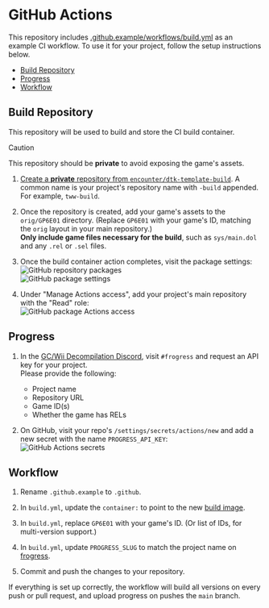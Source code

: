 # GitHub Actions

This repository includes [.github.example/workflows/build.yml](/.github.example/workflows/build.yml) as an example CI workflow. To use it for your project, follow the setup instructions below.

- [Build Repository](#build-repository)
- [Progress](#progress)
- [Workflow](#workflow)

## Build Repository

This repository will be used to build and store the CI build container.

> [!CAUTION]
> This repository should be **private** to avoid exposing the game's assets.

1. [Create a **private** repository from `encounter/dtk-template-build`](https://github.com/new?template_name=dtk-template-build&template_owner=encounter). A common name is your project's repository name with `-build` appended. For example, `tww-build`.

2. Once the repository is created, add your game's assets to the `orig/GP6E01` directory. (Replace `GP6E01` with your game's ID, matching the `orig` layout in your main repository.)  
    **Only include game files necessary for the build**, such as `sys/main.dol` and any `.rel` or `.sel` files.

3. Once the build container action completes, visit the package settings:  
    ![GitHub repository packages](images/github_build_repo_packages.png)  
    ![GitHub package settings](images/github_package_settings.png)

4. Under "Manage Actions access", add your project's main repository with the "Read" role:  
    ![GitHub package Actions access](images/github_package_settings_access.png)

## Progress

1. In the [GC/Wii Decompilation Discord](https://discord.gg/hKx3FJJgrV), visit `#frogress` and request an API key for your project.  
    Please provide the following:
    - Project name
    - Repository URL
    - Game ID(s)
    - Whether the game has RELs

2. On GitHub, visit your repo's `/settings/secrets/actions/new` and add a new secret with the name `PROGRESS_API_KEY`:  
    ![GitHub Actions secrets](images/github_actions_secrets.png)

## Workflow

1. Rename `.github.example` to `.github`.

2. In `build.yml`, update the `container:` to point to the new [build image](#build-repository).

3. In `build.yml`, replace `GP6E01` with your game's ID. (Or list of IDs, for multi-version support.)

4. In `build.yml`, update `PROGRESS_SLUG` to match the project name on [frogress](#progress).

5. Commit and push the changes to your repository.

If everything is set up correctly, the workflow will build all versions on every push or pull request, and upload progress on pushes the `main` branch.
